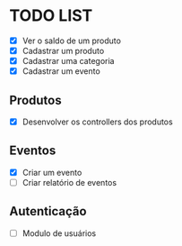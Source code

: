 # TODO LIST

- [x] Ver o saldo de um produto
- [x] Cadastrar um produto
- [x] Cadastrar uma categoria
- [x] Cadastrar um evento

## Produtos

- [x] Desenvolver os controllers dos produtos

## Eventos

- [x] Criar um evento
- [ ] Criar relatório de eventos

## Autenticação

- [ ] Modulo de usuários